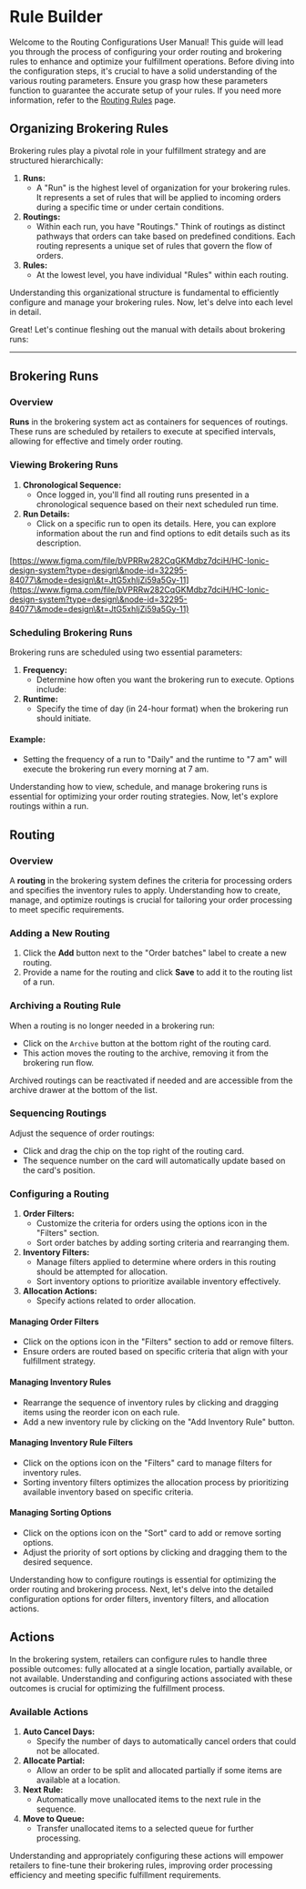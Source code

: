 # Rule Builder

Welcome to the Routing Configurations User Manual! This guide will lead you through the process of configuring your order routing and brokering rules to enhance and optimize your fulfillment operations. Before diving into the configuration steps, it's crucial to have a solid understanding of the various routing parameters. Ensure you grasp how these parameters function to guarantee the accurate setup of your rules. If you need more information, refer to the [Routing Rules](rule-builder.md) page.

## Organizing Brokering Rules

Brokering rules play a pivotal role in your fulfillment strategy and are structured hierarchically:

1. **Runs:**
   * A "Run" is the highest level of organization for your brokering rules. It represents a set of rules that will be applied to incoming orders during a specific time or under certain conditions.
2. **Routings:**
   * Within each run, you have "Routings." Think of routings as distinct pathways that orders can take based on predefined conditions. Each routing represents a unique set of rules that govern the flow of orders.
3. **Rules:**
   * At the lowest level, you have individual "Rules" within each routing.

Understanding this organizational structure is fundamental to efficiently configure and manage your brokering rules. Now, let's delve into each level in detail.

Great! Let's continue fleshing out the manual with details about brokering runs:

***

## Brokering Runs

### Overview

**Runs** in the brokering system act as containers for sequences of routings. These runs are scheduled by retailers to execute at specified intervals, allowing for effective and timely order routing.

### Viewing Brokering Runs

1. **Chronological Sequence:**
   * Once logged in, you'll find all routing runs presented in a chronological sequence based on their next scheduled run time.
2. **Run Details:**
   * Click on a specific run to open its details. Here, you can explore information about the run and find options to edit details such as its description.

[https://www.figma.com/file/bVPRRw282CqGKMdbz7dciH/HC-Ionic-design-system?type=design\&node-id=32295-84077\&mode=design\&t=JtG5xhIjZi59a5Gy-11](https://www.figma.com/file/bVPRRw282CqGKMdbz7dciH/HC-Ionic-design-system?type=design\&node-id=32295-84077\&mode=design\&t=JtG5xhIjZi59a5Gy-11)

### Scheduling Brokering Runs

Brokering runs are scheduled using two essential parameters:

1. **Frequency:**
   * Determine how often you want the brokering run to execute. Options include:
2. **Runtime:**
   * Specify the time of day (in 24-hour format) when the brokering run should initiate.

#### Example:

* Setting the frequency of a run to "Daily" and the runtime to "7 am" will execute the brokering run every morning at 7 am.

Understanding how to view, schedule, and manage brokering runs is essential for optimizing your order routing strategies. Now, let's explore routings within a run.

## Routing

### Overview

A **routing** in the brokering system defines the criteria for processing orders and specifies the inventory rules to apply. Understanding how to create, manage, and optimize routings is crucial for tailoring your order processing to meet specific requirements.

### Adding a New Routing

1. Click the **Add** button next to the "Order batches" label to create a new routing.
2. Provide a name for the routing and click **Save** to add it to the routing list of a run.

### Archiving a Routing Rule

When a routing is no longer needed in a brokering run:

* Click on the `Archive` button at the bottom right of the routing card.
* This action moves the routing to the archive, removing it from the brokering run flow.

Archived routings can be reactivated if needed and are accessible from the archive drawer at the bottom of the list.

### Sequencing Routings

Adjust the sequence of order routings:

* Click and drag the chip on the top right of the routing card.
* The sequence number on the card will automatically update based on the card's position.

### Configuring a Routing

1. **Order Filters:**
   * Customize the criteria for orders using the options icon in the "Filters" section.
   * Sort order batches by adding sorting criteria and rearranging them.
2. **Inventory Filters:**
   * Manage filters applied to determine where orders in this routing should be attempted for allocation.
   * Sort inventory options to prioritize available inventory effectively.
3. **Allocation Actions:**
   * Specify actions related to order allocation.

#### Managing Order Filters

* Click on the options icon in the "Filters" section to add or remove filters.
* Ensure orders are routed based on specific criteria that align with your fulfillment strategy.

#### Managing Inventory Rules

* Rearrange the sequence of inventory rules by clicking and dragging items using the reorder icon on each rule.
* Add a new inventory rule by clicking on the "Add Inventory Rule" button.

#### Managing Inventory Rule Filters

* Click on the options icon on the "Filters" card to manage filters for inventory rules.
* Sorting inventory filters optimizes the allocation process by prioritizing available inventory based on specific criteria.

#### Managing Sorting Options

* Click on the options icon on the "Sort" card to add or remove sorting options.
* Adjust the priority of sort options by clicking and dragging them to the desired sequence.

Understanding how to configure routings is essential for optimizing the order routing and brokering process. Next, let's delve into the detailed configuration options for order filters, inventory filters, and allocation actions.

## Actions

In the brokering system, retailers can configure rules to handle three possible outcomes: fully allocated at a single location, partially available, or not available. Understanding and configuring actions associated with these outcomes is crucial for optimizing the fulfillment process.

### Available Actions

1. **Auto Cancel Days:**
   * Specify the number of days to automatically cancel orders that could not be allocated.
2. **Allocate Partial:**
   * Allow an order to be split and allocated partially if some items are available at a location.
3. **Next Rule:**
   * Automatically move unallocated items to the next rule in the sequence.
4. **Move to Queue:**
   * Transfer unallocated items to a selected queue for further processing.

Understanding and appropriately configuring these actions will empower retailers to fine-tune their brokering rules, improving order processing efficiency and meeting specific fulfillment requirements.
